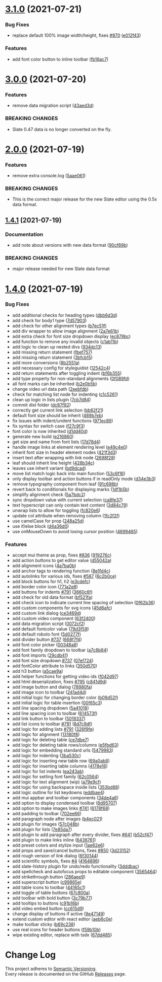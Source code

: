 # [3.1.0](https://github.com/dictyBase/dicty-components-page-editor/compare/3.0.0...3.1.0) (2021-07-21)


### Bug Fixes

* replace default 100% image width/height, fixes [#870](https://github.com/dictyBase/dicty-components-page-editor/issues/870) ([e012f43](https://github.com/dictyBase/dicty-components-page-editor/commit/e012f434e628b4e73bb1e3e0ae961ac0176feb42))


### Features

* add font color button to inline toolbar ([fb16ac7](https://github.com/dictyBase/dicty-components-page-editor/commit/fb16ac72eb80b8da348464bd19fc870c22043e75))

# [3.0.0](https://github.com/dictyBase/dicty-components-page-editor/compare/2.0.0...3.0.0) (2021-07-20)


### Features

* remove data migration script ([43aed3d](https://github.com/dictyBase/dicty-components-page-editor/commit/43aed3db61f87dea9ce52ca1d705cfa01c97d411))


### BREAKING CHANGES

* Slate 0.47 data is no longer converted on the fly.

# [2.0.0](https://github.com/dictyBase/dicty-components-page-editor/compare/1.4.1...2.0.0) (2021-07-19)


### Features

* remove extra console.log ([5aae061](https://github.com/dictyBase/dicty-components-page-editor/commit/5aae06105a9ea5e4aada62a7922141d0f9363cfe))


### BREAKING CHANGES

* This is the correct major release for the new Slate editor using the 0.5x data format.

## [1.4.1](https://github.com/dictyBase/dicty-components-page-editor/compare/1.4.0...1.4.1) (2021-07-19)


### Documentation

* add note about versions with new data format ([90cf89b](https://github.com/dictyBase/dicty-components-page-editor/commit/90cf89bf266e4de976e257445366ad47876a8bc8))


### BREAKING CHANGES

* major release needed for new Slate data format

# [1.4.0](https://github.com/dictyBase/dicty-components-page-editor/compare/1.3.1...1.4.0) (2021-07-19)


### Bug Fixes

* add additional checks for heading types ([dbb6d3d](https://github.com/dictyBase/dicty-components-page-editor/commit/dbb6d3d1847b16aba909657b757f162ba6e393e1))
* add check for body1 type ([7d57903](https://github.com/dictyBase/dicty-components-page-editor/commit/7d579036e2f27800d3b7a763227ddb944e53797d))
* add check for other alignment types ([b7ec51f](https://github.com/dictyBase/dicty-components-page-editor/commit/b7ec51ff6f4a5c64ecb1fb109e321e0db9a737ad))
* add div wrapper to allow image alignment ([2a7e61b](https://github.com/dictyBase/dicty-components-page-editor/commit/2a7e61b9c62b47d85e0ff9a324b7ffc9f008cc6f))
* add extra check for font size dropdown display ([ec879bc](https://github.com/dictyBase/dicty-components-page-editor/commit/ec879bc49aa1a54cbfb29d4454abce780aacb87f))
* add function to remove any invalid objects ([c1ab11b](https://github.com/dictyBase/dicty-components-page-editor/commit/c1ab11b9c35439b7b285c087361771364d24e0f7))
* add logic to clean up nested divs ([934dc13](https://github.com/dictyBase/dicty-components-page-editor/commit/934dc13aa08ac111a27bd57d591e52f57aa74d48))
* add missing return statement ([fbef757](https://github.com/dictyBase/dicty-components-page-editor/commit/fbef75727bebcfb5cdaf65305956c0c5a4c27bb7))
* add missing return statement ([3bfcb15](https://github.com/dictyBase/dicty-components-page-editor/commit/3bfcb15908023c6d11511359c3377f0912465113))
* add more conversions ([8b2551a](https://github.com/dictyBase/dicty-components-page-editor/commit/8b2551af09cb5c825f20f8fcb174653e91ee27bb))
* add necessary config for styleguidist ([12542c4](https://github.com/dictyBase/dicty-components-page-editor/commit/12542c4708430ecb8a47df4868a6040ed82e5e85))
* add return statements after toggling indent ([bf6b355](https://github.com/dictyBase/dicty-components-page-editor/commit/bf6b3552e1397e5125f94ea886878226a6434a7c))
* add type property for non-standard alignments ([0f089fd](https://github.com/dictyBase/dicty-components-page-editor/commit/0f089fd732a1fa2615331f61095b90a14ffa3b4a))
* all font marks can be inherited ([b2e0b5b](https://github.com/dictyBase/dicty-components-page-editor/commit/b2e0b5ba0cce734a939703ada5d6d0385108a8c3))
* change video url data path ([2eebfdb](https://github.com/dictyBase/dicty-components-page-editor/commit/2eebfdb87d7aff3d388311e7d9901f27bd3fbcde))
* check for matching list node for indenting ([c1c5261](https://github.com/dictyBase/dicty-components-page-editor/commit/c1c5261a67d403e8beaaecfc9481595ee437671f))
* clean up logic in lists plugin ([7cb7d84](https://github.com/dictyBase/dicty-components-page-editor/commit/7cb7d8413f547d98a381771a76285cc0db92ef5a))
* commit dist folder ([dc87f82](https://github.com/dictyBase/dicty-components-page-editor/commit/dc87f82245d76a189f65f4ab894d8d8b3ffed973))
* correctly get current link selection ([bb82f21](https://github.com/dictyBase/dicty-components-page-editor/commit/bb82f21704c119b5118665e40b29043124389662))
* default font size should be inherit ([489b7eb](https://github.com/dictyBase/dicty-components-page-editor/commit/489b7ebd54bb30597956b0252d8e30f44ab4f752))
* fix issues with indent/undent functions ([971ec89](https://github.com/dictyBase/dicty-components-page-editor/commit/971ec89cd2ec6f5105a159798efab5ec340f8071))
* fix syntax for switch case ([f27c9f3](https://github.com/dictyBase/dicty-components-page-editor/commit/f27c9f3a45c21df1c133edb430aff68b7639c4f0))
* font color is now inherited ([d1dd40d](https://github.com/dictyBase/dicty-components-page-editor/commit/d1dd40d6b66b0d4d79e5713dfecda802f05a5ffc))
* generate new build ([e216860](https://github.com/dictyBase/dicty-components-page-editor/commit/e216860c766b638e95d835e19390dc01579d5e70))
* get size and name from font lists ([17d78d4](https://github.com/dictyBase/dicty-components-page-editor/commit/17d78d46b099b804c3501a1bc604be8a4036277c))
* handle image links at element rendering level ([e49c4e0](https://github.com/dictyBase/dicty-components-page-editor/commit/e49c4e0b9684687a2a3a4e411be1548d697002f6))
* inherit font size in header element nodes ([421f3d3](https://github.com/dictyBase/dicty-components-page-editor/commit/421f3d320058403334770107bd11ee7bd515b9c1))
* insert text after wrapping with link node ([2698f28](https://github.com/dictyBase/dicty-components-page-editor/commit/2698f284e5fbffd929fa9163e61d0bb1091fa69a))
* leaf should inherit line height ([428b34c](https://github.com/dictyBase/dicty-components-page-editor/commit/428b34c623708ea212cb96513fef29d93a47c04b))
* leaves use inherit variant ([bd9dcad](https://github.com/dictyBase/dicty-components-page-editor/commit/bd9dcade6ad2fe0b49ffb3f3f97ea3a006772fe2))
* move list match logic back into main function ([53c6f16](https://github.com/dictyBase/dicty-components-page-editor/commit/53c6f16ba3bf0579038deed4902fa10d7f957224))
* only display toolbar and action buttons if in readOnly mode ([d34e3b3](https://github.com/dictyBase/dicty-components-page-editor/commit/d34e3b3985a47ceb4f175b6c536ee9776b98bf18))
* remove typography component from leaf ([91c698b](https://github.com/dictyBase/dicty-components-page-editor/commit/91c698baf5edca6261f143f214d5d4cadf6a22f0))
* revert back to conditionals for displaying marks ([1df1b5b](https://github.com/dictyBase/dicty-components-page-editor/commit/1df1b5b3da098209f400230b74532b303e4396c6))
* simplify alignment check ([5a7bdc2](https://github.com/dictyBase/dicty-components-page-editor/commit/5a7bdc2725c83f0ab62e30f54b65001ecc653b71))
* sync dropdown value with current selection ([ca8fe37](https://github.com/dictyBase/dicty-components-page-editor/commit/ca8fe37afe7f05240fd2016a78b1049b7cf89a68))
* text hyperscript can only contain text content ([3d84c79](https://github.com/dictyBase/dicty-components-page-editor/commit/3d84c7979e53837e1b7f53df4f43955dda1278df))
* unwrap lists to allow for toggling ([fc820e6](https://github.com/dictyBase/dicty-components-page-editor/commit/fc820e67b6a2df250c52880989be66d5c6b779cd))
* update col attribute when removing column ([1fc2f2f](https://github.com/dictyBase/dicty-components-page-editor/commit/1fc2f2f20511ce233871406c1ee3677c088c1c7b))
* use camelCase for prop ([248a25d](https://github.com/dictyBase/dicty-components-page-editor/commit/248a25d0126235b43bd36c7827f965079101c761))
* use if/else block ([d4a36d0](https://github.com/dictyBase/dicty-components-page-editor/commit/d4a36d0f19076465f7b0940dcb0b6127d142aeb1))
* use onMouseDown to avoid losing cursor position ([4699465](https://github.com/dictyBase/dicty-components-page-editor/commit/469946569a278e8960295411103640ff09c6c83f))


### Features

* accept mui theme as prop, fixes [#836](https://github.com/dictyBase/dicty-components-page-editor/issues/836) ([919276c](https://github.com/dictyBase/dicty-components-page-editor/commit/919276c69c2e029affc91e98029082f5761aadbd))
* add action buttons to get editor value ([d55042a](https://github.com/dictyBase/dicty-components-page-editor/commit/d55042a564c35337107345666f4aefabd95cb8f5))
* add alignment icons ([4a7ba0b](https://github.com/dictyBase/dicty-components-page-editor/commit/4a7ba0b9a67908755d93c92175f58ece77d67066))
* add anchor tags to rendering function ([8e1fd4c](https://github.com/dictyBase/dicty-components-page-editor/commit/8e1fd4cd29271d36b8138a01a5b6f411fe07c278))
* add autolinks for various ids, fixes [#587](https://github.com/dictyBase/dicty-components-page-editor/issues/587) ([6c2b0ce](https://github.com/dictyBase/dicty-components-page-editor/commit/6c2b0ce15de5f387eb9ac4196f1a574d2dde79bc))
* add block buttons for h1, h2 ([e3cdefc](https://github.com/dictyBase/dicty-components-page-editor/commit/e3cdefc692444fbda530d72bbe2ed04910113c86))
* add border color icon ([771a2e8](https://github.com/dictyBase/dicty-components-page-editor/commit/771a2e8d2127f9925fa06aaca76ac829d68579fd))
* add buttons for indents [#791](https://github.com/dictyBase/dicty-components-page-editor/issues/791) ([3660c6f](https://github.com/dictyBase/dicty-components-page-editor/commit/3660c6f1e28e3594c71044cf8c8c36e6674d0408))
* add check for old data format ([bf521fa](https://github.com/dictyBase/dicty-components-page-editor/commit/bf521fa52692e796988c41674c90fbec4074aaac))
* add check icon to indicate current line spacing of selection ([0f62b36](https://github.com/dictyBase/dicty-components-page-editor/commit/0f62b36e8bd1ad871bbe4754b56e938cb307cb3f))
* add custom components for svg icons ([45d6afc](https://github.com/dictyBase/dicty-components-page-editor/commit/45d6afcb4b29d50f37a033ea43c054ec2ab4d87a))
* add custom link dialog ([ce3469d](https://github.com/dictyBase/dicty-components-page-editor/commit/ce3469d7c7acfec9b1ba1cab8ef112a382488d25))
* add custom video component ([63f2400](https://github.com/dictyBase/dicty-components-page-editor/commit/63f2400ab3310a9f4f573e404b343e7953a5f581))
* add data migration script ([0072cf2](https://github.com/dictyBase/dicty-components-page-editor/commit/0072cf29652531b9359b00fbd2c179dda4149925))
* add default fontcolor value ([79d3f59](https://github.com/dictyBase/dicty-components-page-editor/commit/79d3f59ffb2a71af785f8477b841c60a4cf29829))
* add default roboto font ([5d0277f](https://github.com/dictyBase/dicty-components-page-editor/commit/5d0277f4327ceedfb95b87120cd598e20237a34c))
* add divider button [#737](https://github.com/dictyBase/dicty-components-page-editor/issues/737) ([668f7f4](https://github.com/dictyBase/dicty-components-page-editor/commit/668f7f4bac45dbcc771cc5986e2ba9a6fc957715))
* add font color picker ([00348a8](https://github.com/dictyBase/dicty-components-page-editor/commit/00348a86074737b0e963feb119a9e307e53f78e1))
* add font family dropdown to toolbar ([a7c8b84](https://github.com/dictyBase/dicty-components-page-editor/commit/a7c8b8410b4a08a9bd65e397186dcfbd48453086))
* add font imports ([29cdb41](https://github.com/dictyBase/dicty-components-page-editor/commit/29cdb413cb0f3b886e72875e476b93a654e43219))
* add font size dropdown [#737](https://github.com/dictyBase/dicty-components-page-editor/issues/737) ([07ef724](https://github.com/dictyBase/dicty-components-page-editor/commit/07ef724ec12f06b72e14f951565e2b69c6747875))
* add fontColor attribute to links ([350d570](https://github.com/dictyBase/dicty-components-page-editor/commit/350d570c10eae2396a4217ac731fefbc9ba09129))
* add h3 button ([a5cae9a](https://github.com/dictyBase/dicty-components-page-editor/commit/a5cae9a82bc1e15b7433cfe08e4d23d916d80d87))
* add helper functions for getting video ids ([f042d97](https://github.com/dictyBase/dicty-components-page-editor/commit/f042d978f963e52cba7f8b89b208e05c94ef2444))
* add html deserialization, fixes [#795](https://github.com/dictyBase/dicty-components-page-editor/issues/795) ([c841d9d](https://github.com/dictyBase/dicty-components-page-editor/commit/c841d9de936ad795f7522a47eac32d63b69867d9))
* add image button and dialog ([78980fa](https://github.com/dictyBase/dicty-components-page-editor/commit/78980fa0dc8f8b05cbda95ff88b48fc956c6ecc2))
* add image icon to toolbar ([241ad4d](https://github.com/dictyBase/dicty-components-page-editor/commit/241ad4d92ba0797dba105f75261142d43521d564))
* add initial logic for changing border color ([b09d52f](https://github.com/dictyBase/dicty-components-page-editor/commit/b09d52f02fd09da108d7742d029abb52be536a1b))
* add initial logic for table insertion ([00f65c3](https://github.com/dictyBase/dicty-components-page-editor/commit/00f65c3d742335546c62345ea4b22a9e82ce4a5d))
* add line spacing dropdown ([5a41018](https://github.com/dictyBase/dicty-components-page-editor/commit/5a4101879145cbefa2b6e577d54f161212f15a13))
* add line spacing icon to toolbar ([614573f](https://github.com/dictyBase/dicty-components-page-editor/commit/614573f1610fee95e75f61a8b7f18b032f2ae772))
* add link button to toolbar ([5019337](https://github.com/dictyBase/dicty-components-page-editor/commit/501933799976a6a1088a46148f558c77742e0b7a))
* add list icons to toolbar [#791](https://github.com/dictyBase/dicty-components-page-editor/issues/791) ([8d7c9df](https://github.com/dictyBase/dicty-components-page-editor/commit/8d7c9df58560dcf2b297d0ab0853405af639e6d0))
* add logic for adding lists [#791](https://github.com/dictyBase/dicty-components-page-editor/issues/791) ([326f9fe](https://github.com/dictyBase/dicty-components-page-editor/commit/326f9fe8cdd78a6fbd8503f68b299d056518f227))
* add logic for alignment ([13180f8](https://github.com/dictyBase/dicty-components-page-editor/commit/13180f8fcf4c405374b124d2c536174afd421fc0))
* add logic for deleting table ([ce7dbe7](https://github.com/dictyBase/dicty-components-page-editor/commit/ce7dbe7fca754485cc8b951fb6811cc050e34814))
* add logic for deleting table rows/columns ([e5fbd63](https://github.com/dictyBase/dicty-components-page-editor/commit/e5fbd63855ee99fb7b50ec782a36bcaa2bb61ac8))
* add logic for embedding standard urls ([5479983](https://github.com/dictyBase/dicty-components-page-editor/commit/5479983ff169b0bc68fbe44c8827eda5c4bdfc32))
* add logic for indenting ([3ba530c](https://github.com/dictyBase/dicty-components-page-editor/commit/3ba530c2112f7a67afc3cbf2176968889badb7e9))
* add logic for inserting new table row ([69a0ab8](https://github.com/dictyBase/dicty-components-page-editor/commit/69a0ab8ecc733347e967fa4a661d6e6e86537d23))
* add logic for inserting table columns ([4178e16](https://github.com/dictyBase/dicty-components-page-editor/commit/4178e16a0f13f0ac105ebe9431a9ea46836ddc0a))
* add logic for list indents ([ea243ab](https://github.com/dictyBase/dicty-components-page-editor/commit/ea243ab928dde27499ff82dd5bb32eee8b70a949))
* add logic for setting font family ([62c0564](https://github.com/dictyBase/dicty-components-page-editor/commit/62c05642fc71942c118716a9d74882b9c5f20c49))
* add logic for text alignment (wip) ([a79e9cf](https://github.com/dictyBase/dicty-components-page-editor/commit/a79e9cfdb6a95d1db4b0fdca539be7004da97bb2))
* add logic for using backspace inside lists ([353bd88](https://github.com/dictyBase/dicty-components-page-editor/commit/353bd883a85575b91a8095e1a7f6a9771006c2dd))
* add logic outline for list keydowns ([eddbae4](https://github.com/dictyBase/dicty-components-page-editor/commit/eddbae49302f14826d907e57dbe84b180a2dc4a8))
* add mui appbar and toolbar components ([34de4a6](https://github.com/dictyBase/dicty-components-page-editor/commit/34de4a6aa66fdbeae0db4aef118f9424d4c77501))
* add option to display condensed toolbar ([6d95707](https://github.com/dictyBase/dicty-components-page-editor/commit/6d95707bbd03370fb95d53341148cb8e72c45efd))
* add option to make images links [#741](https://github.com/dictyBase/dicty-components-page-editor/issues/741) ([6178f68](https://github.com/dictyBase/dicty-components-page-editor/commit/6178f68effd232d67c7e90e6fba1f85c86c3c62a))
* add padding to toolbar ([702ee66](https://github.com/dictyBase/dicty-components-page-editor/commit/702ee661bb7009e3c0b051aa9cb24eb93a8d85ab))
* add paragraph node after images ([b4ec021](https://github.com/dictyBase/dicty-components-page-editor/commit/b4ec0213905527f3446458205cad5bbc5f2d66a5))
* add plugin for images ([57c048b](https://github.com/dictyBase/dicty-components-page-editor/commit/57c048bb646179d04348943a05daa54f193c8e56))
* add plugin for lists ([7e85da7](https://github.com/dictyBase/dicty-components-page-editor/commit/7e85da7f8e7b10cd75b00d15c4ea339bc0fbd6b8))
* add plugin to add paragraph after every divider, fixes [#641](https://github.com/dictyBase/dicty-components-page-editor/issues/641) ([b52cf47](https://github.com/dictyBase/dicty-components-page-editor/commit/b52cf47b641ed71dd00e453b97e7baaa690b71a2))
* add plugin to make links inline ([6436761](https://github.com/dictyBase/dicty-components-page-editor/commit/643676166f6211c8717072b86e186fa987e84554))
* add preset colors and stylize input ([1ae62e6](https://github.com/dictyBase/dicty-components-page-editor/commit/1ae62e61f299a1f5626df2c50b094125a16a1c95))
* add props and save/cancel buttons, fixes [#850](https://github.com/dictyBase/dicty-components-page-editor/issues/850) ([3d23152](https://github.com/dictyBase/dicty-components-page-editor/commit/3d23152f07210236230bc3dd07cda5d9ba565fdc))
* add rough version of link dialog ([6f30144](https://github.com/dictyBase/dicty-components-page-editor/commit/6f301449663f91d671de73656d1c0c2e3fd0e043))
* add scientific symbols, fixes [#4](https://github.com/dictyBase/dicty-components-page-editor/issues/4) ([4164896](https://github.com/dictyBase/dicty-components-page-editor/commit/41648968ed90206aee67193fd16c4bd5c0816642))
* add slate-history plugin for undo/redo functionality ([3dddbac](https://github.com/dictyBase/dicty-components-page-editor/commit/3dddbac21c76110bae18728ccfa0ce617c785725))
* add spellcheck and autofocus props to editable component ([3565464](https://github.com/dictyBase/dicty-components-page-editor/commit/3565464493e4620dd840bcebd75814d1a8c233b6))
* add strikethrough button ([286aee9](https://github.com/dictyBase/dicty-components-page-editor/commit/286aee9d395df494fc53665e99a45634ac817c03))
* add superscript button ([c99865e](https://github.com/dictyBase/dicty-components-page-editor/commit/c99865ea2737105166cb7323379a6c4aaf043bcc))
* add table icons to toolbar ([44165c1](https://github.com/dictyBase/dicty-components-page-editor/commit/44165c1ff2733e9f821cb8242899e247fb9a64c4))
* add toggle of table buttons ([67c800a](https://github.com/dictyBase/dicty-components-page-editor/commit/67c800a90a03b2f84093818193adc44b61c60c15))
* add toolbar with bold button ([3c79b77](https://github.com/dictyBase/dicty-components-page-editor/commit/3c79b7794987aab649ca7b6ee4b0d070734a374e))
* add tooltips to buttons ([c91b16b](https://github.com/dictyBase/dicty-components-page-editor/commit/c91b16b4ffd9eb1a2a35af4ba8f8c3ccbdfb5b08))
* add video embed button ([cc615d9](https://github.com/dictyBase/dicty-components-page-editor/commit/cc615d9e4464813d60e4e5ce526a518799dc4a10))
* change display of buttons if active ([9e47149](https://github.com/dictyBase/dicty-components-page-editor/commit/9e471495e4ce23bf97c58fe4707a1ab2c0dcbc77))
* extend custom editor with react editor ([aeb6c0e](https://github.com/dictyBase/dicty-components-page-editor/commit/aeb6c0ed3357449d7b6e360a17ceb57c0209b675))
* make toolbar sticky ([b69c238](https://github.com/dictyBase/dicty-components-page-editor/commit/b69c238beb89adf39dd8d4447fe17164dc0f99d3))
* use real icons for header buttons ([f59b10b](https://github.com/dictyBase/dicty-components-page-editor/commit/f59b10bff76c2a1b24a9a345832f4146aa04d762))
* wipe existing editor, replace with tsdx ([67dd485](https://github.com/dictyBase/dicty-components-page-editor/commit/67dd48503ccfb6d89f945e9a99eec385708a8b3e))

# Change Log

This project adheres to [Semantic Versioning](http://semver.org/).  
Every release is documented on the GitHub [Releases](https://github.com/dictyBase/dicty-components-page-editor/releases) page.
